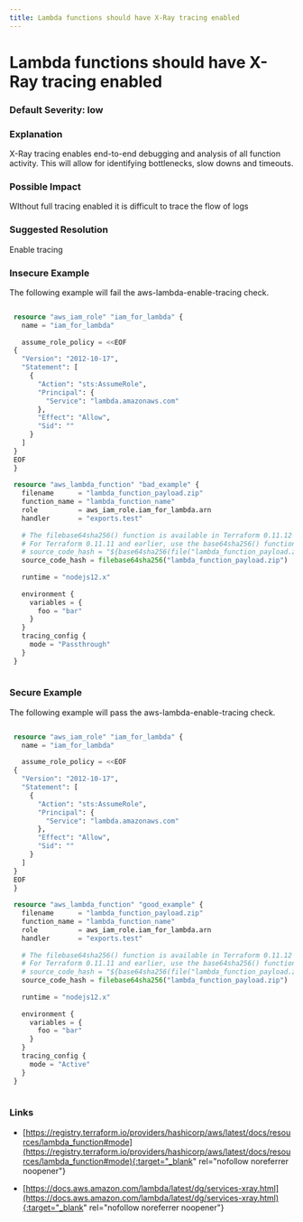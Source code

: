```yaml
---
title: Lambda functions should have X-Ray tracing enabled
---
```


# Lambda functions should have X-Ray tracing enabled

### Default Severity: <span class="severity low">low</span>

### Explanation

X-Ray tracing enables end-to-end debugging and analysis of all function activity. This will allow for identifying bottlenecks, slow downs and timeouts.

### Possible Impact
WIthout full tracing enabled it is difficult to trace the flow of logs

### Suggested Resolution
Enable tracing


### Insecure Example

The following example will fail the aws-lambda-enable-tracing check.
```terraform

 resource "aws_iam_role" "iam_for_lambda" {
   name = "iam_for_lambda"
 
   assume_role_policy = <<EOF
 {
   "Version": "2012-10-17",
   "Statement": [
     {
       "Action": "sts:AssumeRole",
       "Principal": {
         "Service": "lambda.amazonaws.com"
       },
       "Effect": "Allow",
       "Sid": ""
     }
   ]
 }
 EOF
 }
 
 resource "aws_lambda_function" "bad_example" {
   filename      = "lambda_function_payload.zip"
   function_name = "lambda_function_name"
   role          = aws_iam_role.iam_for_lambda.arn
   handler       = "exports.test"
 
   # The filebase64sha256() function is available in Terraform 0.11.12 and later
   # For Terraform 0.11.11 and earlier, use the base64sha256() function and the file() function:
   # source_code_hash = "${base64sha256(file("lambda_function_payload.zip"))}"
   source_code_hash = filebase64sha256("lambda_function_payload.zip")
 
   runtime = "nodejs12.x"
 
   environment {
     variables = {
       foo = "bar"
     }
   }
   tracing_config {
     mode = "Passthrough"
   }
 }
 
```



### Secure Example

The following example will pass the aws-lambda-enable-tracing check.
```terraform

 resource "aws_iam_role" "iam_for_lambda" {
   name = "iam_for_lambda"
 
   assume_role_policy = <<EOF
 {
   "Version": "2012-10-17",
   "Statement": [
     {
       "Action": "sts:AssumeRole",
       "Principal": {
         "Service": "lambda.amazonaws.com"
       },
       "Effect": "Allow",
       "Sid": ""
     }
   ]
 }
 EOF
 }
 
 resource "aws_lambda_function" "good_example" {
   filename      = "lambda_function_payload.zip"
   function_name = "lambda_function_name"
   role          = aws_iam_role.iam_for_lambda.arn
   handler       = "exports.test"
 
   # The filebase64sha256() function is available in Terraform 0.11.12 and later
   # For Terraform 0.11.11 and earlier, use the base64sha256() function and the file() function:
   # source_code_hash = "${base64sha256(file("lambda_function_payload.zip"))}"
   source_code_hash = filebase64sha256("lambda_function_payload.zip")
 
   runtime = "nodejs12.x"
 
   environment {
     variables = {
       foo = "bar"
     }
   }
   tracing_config {
     mode = "Active"
   }
 }
 
```



### Links


- [https://registry.terraform.io/providers/hashicorp/aws/latest/docs/resources/lambda_function#mode](https://registry.terraform.io/providers/hashicorp/aws/latest/docs/resources/lambda_function#mode){:target="_blank" rel="nofollow noreferrer noopener"}

- [https://docs.aws.amazon.com/lambda/latest/dg/services-xray.html](https://docs.aws.amazon.com/lambda/latest/dg/services-xray.html){:target="_blank" rel="nofollow noreferrer noopener"}




